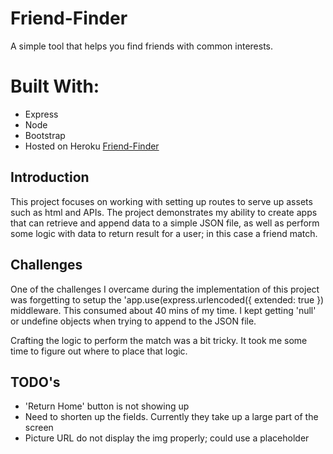 # Friend-Finder
A simple tool that helps you find friends with common interests.

# Built With:

* Express
* Node
* Bootstrap
* Hosted on Heroku
[Friend-Finder](https://friend-finder-mario.herokuapp.com/)

## Introduction
 This project focuses on working with setting up routes to serve up assets such as html and APIs. The project demonstrates my ability to create apps that can retrieve and append data to a simple JSON file, as well as perform some logic with data to return result for a user; in this case a friend match.

## Challenges
One of the challenges I overcame during the implementation of this project was forgetting to setup the 'app.use(express.urlencoded({ extended: true }) middleware.  This consumed about 40 mins of my time.  I kept getting 'null' or undefine objects when trying to append to the JSON file.

Crafting the logic to perform the match was a bit tricky.  It took me some time to figure out where to place that logic.

## TODO's

* 'Return Home' button is not showing up
* Need to shorten up the fields. Currently they take up a large part of the screen
* Picture URL do not display the img properly; could use a placeholder
